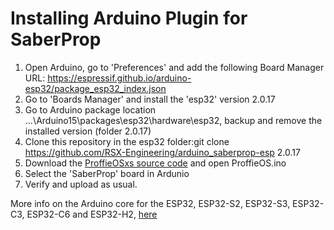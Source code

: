 # Installing Arduino Plugin for SaberProp
1. Open Arduino, go to 'Preferences' and add the following Board Manager URL: https://espressif.github.io/arduino-esp32/package_esp32_index.json
2. Go to 'Boards Manager' and install the 'esp32' version 2.0.17
3. Go to Arduino package location ...\Arduino15\packages\esp32\hardware\esp32, backup and remove the installed version (folder 2.0.17)
4. Clone this repository in the esp32 folder:git clone https://github.com/RSX-Engineering/arduino_saberprop-esp 2.0.17
5. Download the [ProffieOSxs source code](https://github.com/RSX-Engineering/ProffieOSxs) and open ProffieOS.ino
6. Select the 'SaberProp' board in Ardunio     
7. Verify and upload as usual.

More info on the Arduino core for the ESP32, ESP32-S2, ESP32-S3, ESP32-C3, ESP32-C6 and ESP32-H2, [here](https://github.com/espressif/arduino-esp32/blob/master/README.md)

